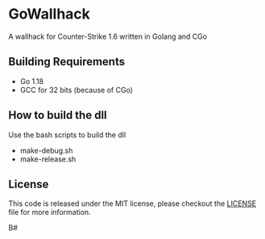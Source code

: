 # GoWallhack
 A wallhack for Counter-Strike 1.6 written in Golang and CGo

## Building Requirements
- Go 1.18
- GCC for 32 bits (because of CGo)

## How to build the dll
Use the bash scripts to build the dll
- make-debug.sh
- make-release.sh

## License
This code is released under the MIT license, please checkout the [LICENSE](LICENSE) file for more information.

B#